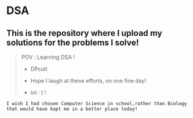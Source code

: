 # DSA
 
## This is the repository where I upload my solutions for the problems I solve!
 
> POV : Learning DSA !
>
> 
> + DPcult 
> 
> + Hope I laugh at these efforts, on one fine day!
> + lol : )   !

```
I wish I had chosen Computer Science in school,rather than Biology
that would have kept me in a better place today!
```
